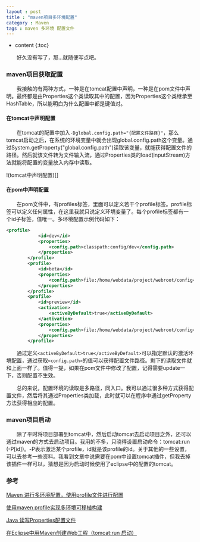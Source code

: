 ```yaml
---
layout : post
title : "maven项目多环境配置"
category : Maven
tags : maven 多环境 配置文件
---
```

* content
{:toc}

　　好久没有写了，那...就随便写点吧。



### maven项目获取配置

　　我接触的有两种方式，一种是在tomcat配置中声明，一种是在pom文件中声明。最终都是由Properties这个类读取其中的配置，因为Properties这个类继承至HashTable，所以能明白为什么配置中都是键值对。

#### 在tomcat中声明配置

　　在tomcat的配置中加入```-Dglobal.config.path="{配置文件路径}"```，那么tomcat启动之后，在系统的环境变量中就会出现global.config.path这个变量。通过System.getProperty("global.config.path")读取该变量，就能获得配置文件的路径。然后就该文件转为文件输入流，通过Properties类的load(inputStream)方法就能将配置的变量放入内存中读取。

!(tomcat中声明配置)[]

#### 在pom中声明配置

　　在pom文件中，有profiles标签，里面可以定义若干个profile标签。profile标签可以定义任何属性，在这里我就只说定义环境变量了。每个profile标签都有一个id子标签，值唯一。多环境配置示例代码如下：

```xml
<profile>
			<id>dev</id>
			<properties>
				<config.path>classpath:config/dev</config.path>
			</properties>
		</profile>
		<profile>
			<id>beta</id>
			<properties>
				<config.path>file:/home/webdata/project/webroot/config</config.path>
			</properties>
		</profile>
		<profile>
			<id>preview</id>
			<activation>
				<activeByDefault>true</activeByDefault>
			</activation>
			<properties>
				<config.path>file:/home/webdata/project/webroot/config</config.path>
			</properties>
		</profile>
```

　　通过定义```<activeByDefault>true</activeByDefault>```可以指定默认的激活环境配置，通过获取```<config.path>```的值可以获得配置文件路径。剩下的读取文件就和上面一样了。值得一提，如果在pom文件中修改了配置，记得需要update一下，否则配置不生效。

　　总的来说，配置环境的读取是多路径，同入口。我可以通过很多种方式获得配置文件，然后将其通过Properties类加载，此时就可以在程序中通过getProperty方法获得相应的配置。

### maven项目启动

　　除了平时将项目部署到tomcat中，然后启动tomcat去启动项目之外，还可以通过maven的方式去启动项目。我用的不多，只晓得设置启动命令：tomcat:run (-P[id])。-P表示激活某个profile，id就是该profile的id。关于其他的一些设置，可以去参考一些资料。我看到文章中说需要在pom中设置tomcat插件，但我去掉该插件一样可以，猜想是因为启动时候使用了eclipse中的配置的tomcat。

### 参考

[Maven 进行多环境配置，使用profile文件进行配置](http://www.cnblogs.com/guoqingqu/p/4530438.html)

[使用maven profile实现多环境可移植构建](http://blog.csdn.net/mhmyqn/article/details/24501281)

[Java 读写Properties配置文件](http://www.cnblogs.com/xudong-bupt/p/3758136.html)

[在Eclipse中用Maven创建Web工程（tomcat:run 启动）](http://blog.csdn.net/shenhaiwen/article/details/68923192)
